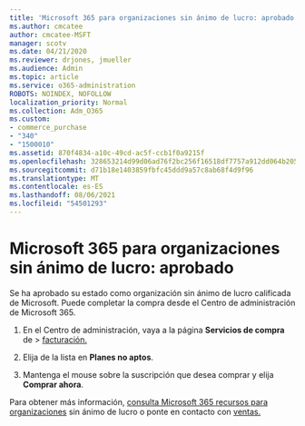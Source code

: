 ```yaml
---
title: 'Microsoft 365 para organizaciones sin ánimo de lucro: aprobado '
ms.author: cmcatee
author: cmcatee-MSFT
manager: scotv
ms.date: 04/21/2020
ms.reviewer: drjones, jmueller
ms.audience: Admin
ms.topic: article
ms.service: o365-administration
ROBOTS: NOINDEX, NOFOLLOW
localization_priority: Normal
ms.collection: Adm_O365
ms.custom:
- commerce_purchase
- "340"
- "1500010"
ms.assetid: 870f4834-a10c-49cd-ac5f-ccb1f0a9215f
ms.openlocfilehash: 328653214d99d06ad76f2bc256f16518df7757a912dd064b20501af03813ebb3
ms.sourcegitcommit: d71b18e1403859fbfc45ddd9a57c8ab68f4d9f96
ms.translationtype: MT
ms.contentlocale: es-ES
ms.lasthandoff: 08/06/2021
ms.locfileid: "54501293"
---
```

# <a name="microsoft-365-for-nonprofits---approved"></a>Microsoft 365 para organizaciones sin ánimo de lucro: aprobado

Se ha aprobado su estado como organización sin ánimo de lucro calificada de Microsoft. Puede completar la compra desde el Centro de administración de Microsoft 365.

1. En el Centro de administración, vaya a la página **Servicios de compra** de \> [facturación.](https://go.microsoft.com/fwlink/p/?linkid=868433)

2. Elija de la lista en **Planes no aptos**.

3. Mantenga el mouse sobre la suscripción que desea comprar y elija **Comprar ahora**.

Para obtener más información, [consulta Microsoft 365 recursos para organizaciones](https://www.microsoft.com/nonprofits/microsoft-365) sin ánimo de lucro o ponte en contacto con [ventas.](https://www.microsoft.com/nonprofits/contact-us)
